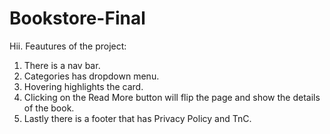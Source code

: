 # Bookstore-Final
 
Hii. 
Feautures of the project:
1. There is a nav bar.
2. Categories has dropdown menu.
3. Hovering highlights the card.
4. Clicking on the Read More button will flip the page and show the details of the book.
5. Lastly there is a footer that has Privacy Policy and TnC.
